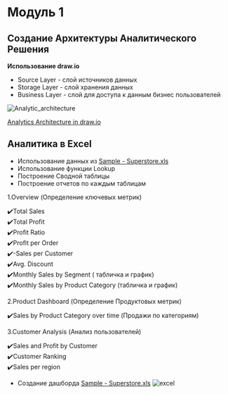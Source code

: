 Модуль 1
=====================

Создание Архитектуры Аналитического Решения
---------------------

**Использование draw.io**
- Source Layer - слой источников данных
- Storage Layer - слой хранения данных
- Business Layer - слой для доступа к данным бизнес пользователей

![Analytic_architecture](https://user-images.githubusercontent.com/87261879/129488880-2a6935b2-b1cc-40b3-a0e5-9611d48b0264.png)

[Analytics Architecture in draw.io](<https://drive.google.com/file/d/1qJ0XnQ0XAWjaWx38HzEvx_iuY7FHiPWc/view?usp=sharing>)

Аналитика в Excel
---------------------

  - Использование данных из [Sample - Superstore.xls](https://github.com/abai-rocket/DE-101/blob/main/Module%201/Superstore%20Dashboard.xlsx)        
  - Использование функции Lookup  
  - Построение Сводной таблицы    
  - Построение отчетов по каждым таблицам   

  1.Overview (Определение ключевых метрик)  

  :heavy_check_mark:Total Sales  
  :heavy_check_mark:Total Profit  
  :heavy_check_mark:Profit Ratio  
  :heavy_check_mark:Profit per Order  
  :heavy_check_mark:-Sales per Customer    
  :heavy_check_mark:Avg. Discount  
  :heavy_check_mark:Monthly Sales by Segment ( табличка и график)  
  :heavy_check_mark:Monthly Sales by Product Category (табличка и график) 

2.Product Dashboard (Определение Продуктовых метрик)

:heavy_check_mark:Sales by Product Category over time (Продажи по категориям) 

3.Customer Analysis (Анализ пользователей) 

:heavy_check_mark:Sales and Profit by Customer  
:heavy_check_mark:Customer Ranking  
:heavy_check_mark:Sales per region  


- Создание дашборда [Sample - Superstore.xls](https://github.com/abai-rocket/DE-101/blob/main/Module%201/Superstore%20Dashboard.xlsx) 
![excel](https://user-images.githubusercontent.com/87261879/141258628-48e4eafb-15f8-4fdb-b9e6-744b546e1324.png)

 
 



